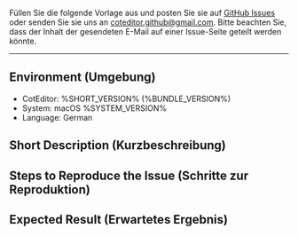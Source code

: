 
Füllen Sie die folgende Vorlage aus und posten Sie sie auf [GitHub Issues](https://github.com/coteditor/CotEditor/issues) oder senden Sie sie uns an <coteditor.github@gmail.com>. Bitte beachten Sie, dass der Inhalt der gesendeten E-Mail auf einer Issue-Seite geteilt werden könnte.

-----------------------------------------------

## Environment (Umgebung)

- CotEditor: %SHORT_VERSION% (%BUNDLE_VERSION%)
- System: macOS %SYSTEM_VERSION%
- Language: German


## Short Description (Kurzbeschreibung)

<!-- Schreiben Sie hier Ihren Kommentar -->


## Steps to Reproduce the Issue (Schritte zur Reproduktion)

<!-- Schreiben Sie hier Ihren Kommentar -->


## Expected Result (Erwartetes Ergebnis)

<!-- Schreiben Sie hier Ihren Kommentar -->
